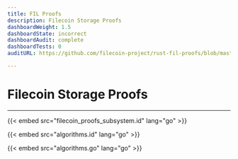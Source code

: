 ```yaml
---
title: FIL Proofs
description: Filecoin Storage Proofs
dashboardWeight: 1.5
dashboardState: incorrect
dashboardAudit: complete
dashboardTests: 0
auditURL: https://github.com/filecoin-project/rust-fil-proofs/blob/master/audits/Sigma-Prime-Protocol-Labs-Filecoin-Proofs-Security-Review-v2.1.pdf

---
```

# Filecoin Storage Proofs
---

{{< embed src="filecoin_proofs_subsystem.id" lang="go" >}}

{{< embed src="algorithms.id" lang="go" >}}

{{< embed src="algorithms.go" lang="go" >}}
